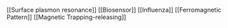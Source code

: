 [[Surface plasmon resonance]]
[[Biosensor]]
[[Influenza]]
[[Ferromagnetic Pattern]]
[[Magnetic Trapping-releasing]]
